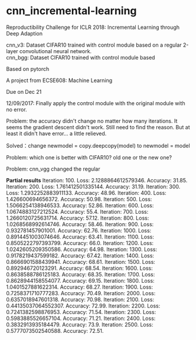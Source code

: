 # cnn_incremental-learning
Reproductibility Challenge for ICLR 2018: Incremental Learning through Deep Adaption

cnn_v3: Dataset CIFAR10 trained with control module based on a regular 2-layer convolutional neural network.  
cnn_bgg: Dataset CIFAR10 trained with control module based 

Based on pytorch

A project from ECSE608: Machine Learning

Due on Dec 21

12/09/2017:
Finally apply the control module with the original module with no error.

Problem: the accuracy didn't change no matter how many iterations. 
It seems the gradient descent didn't work. Still need to find the reason. 
But at least it didn't have error... a little relieved. 

Solved：change newmodel = copy.deepcopy(model) to newmodel = model

Problem: which one is better with CIFAR10? old one or the new one?

Problem: cnn_vgg changed the regular

**Partial results**
Iteration: 100. Loss: 2.1288864612579346. Accuracy: 31.85.
Iteration: 200. Loss: 1.761412501335144. Accuracy: 31.19.
Iteration: 300. Loss: 1.2932252883911133. Accuracy: 48.96.
Iteration: 400. Loss: 1.426600694656372. Accuracy: 50.98.
Iteration: 500. Loss: 1.5066254138946533. Accuracy: 52.86.
Iteration: 600. Loss: 1.0674883127212524. Accuracy: 55.4.
Iteration: 700. Loss: 1.2660120725631714. Accuracy: 57.12.
Iteration: 800. Loss: 1.0268568992614746. Accuracy: 58.46.
Iteration: 900. Loss: 0.932781457901001. Accuracy: 62.76.
Iteration: 1000. Loss: 0.8914451003074646. Accuracy: 63.41.
Iteration: 1100. Loss: 0.8505222797393799. Accuracy: 66.0.
Iteration: 1200. Loss: 1.0242605209350586. Accuracy: 64.98.
Iteration: 1300. Loss: 0.9178219437599182. Accuracy: 67.42.
Iteration: 1400. Loss: 0.8666901588439941. Accuracy: 68.61.
Iteration: 1500. Loss: 0.892946720123291. Accuracy: 68.54.
Iteration: 1600. Loss: 0.8638588786125183. Accuracy: 68.35.
Iteration: 1700. Loss: 0.8628944158554077. Accuracy: 69.15.
Iteration: 1800. Loss: 1.0401527881622314. Accuracy: 68.27.
Iteration: 1900. Loss: 0.7258371710777283. Accuracy: 70.49.
Iteration: 2000. Loss: 0.6357018947601318. Accuracy: 70.98.
Iteration: 2100. Loss: 0.44135037064552307. Accuracy: 72.99.
Iteration: 2200. Loss: 0.7241382598876953. Accuracy: 71.54.
Iteration: 2300. Loss: 0.5983885526657104. Accuracy: 71.21.
Iteration: 2400. Loss: 0.3832913935184479. Accuracy: 73.9.
Iteration: 2500. Loss: 0.5777073502540588. Accuracy: 72.51.


